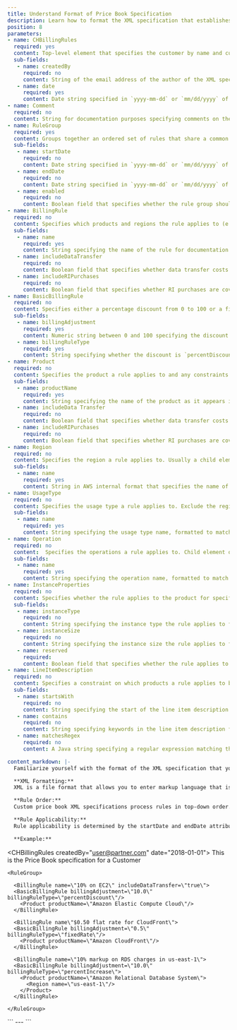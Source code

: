 ```yaml
---
title: Understand Format of Price Book Specification
description: Learn how to format the XML specification that establishes a custom price book.
position: 8
parameters:
- name: CHBillingRules
  required: yes
  content: Top-level element that specifies the customer by name and customer-id, and whether or not the customer gets a EC2 reserved instance volume discount or rate change.
  sub-fields:
   - name: createdBy
     required: no
     content: String of the email address of the author of the XML specification
   - name: date
     required: yes
     content: Date string specified in `yyyy-mm-dd` or `mm/dd/yyyy` of the date the XML specification was created
- name: Comment
  required: no
  content: String for documentation purposes specifying comments on the XML specification. Can be included in any element containing child elements.
- name: RuleGroup
  required: yes
  content: Groups together an ordered set of rules that share a common range of applicable dates. Child element of CHBillingRules.
  sub-fields:
   - name: startDate
     required: no
     content: Date string specified in `yyyy-mm-dd` or `mm/dd/yyyy` of the date the rule group should take effect. If no date is specified, the rule group takes effect for all months.
   - name: endDate
     required: no
     content: Date string specified in `yyyy-mm-dd` or `mm/dd/yyyy` of the date the rule group should cease effect. If no date is specified, the rule group takes effect for all months.
   - name: enabled
     required: no
     content: Boolean field that specifies whether the rule group should be enabled, or `true`, or disabled, or `false`. Default value is `true`.
- name: BillingRule
  required: no
  content: Specifies which products and regions the rule applies to (e.g. which products and regions) and how to apply the discount. Child element of RuleGroup. Discount Rules are evaluated top-down.
  sub-fields:
   - name: name
     required: yes
     content: String specifying the name of the rule for documentation purposes
   - name: includeDataTransfer
     required: no
     content: Boolean field that specifies whether data transfer costs are covered by the rule. Default value is `true`.
   - name: includeRIPurchases
     required: no
     content: Boolean field that specifies whether RI purchases are covered by the rule. Default value is `true`.
- name: BasicBillingRule
  required: no
  content: Specifies either a percentage discount from 0 to 100 or a fixed unit-price or rate. Child element of BillingRule.
  sub-fields:
   - name: billingAdjustment
     required: yes
     content: Numeric string between 0 and 100 specifying the discount or fixed rate amount
   - name: billingRuleType
     required: yes
     content: String specifying whether the discount is `percentDiscount`, `percentIncrease`, or `fixedRate`
- name: Product
  required: no
  content: Specifies the product a rule applies to and any constraints about when the rule should apply to the specified product. Usually a child element of BillingRule.
  sub-fields:
   - name: productName
     required: yes
     content: String specifying the name of the product as it appears in the billing file (case sensitive)
   - name: includeData Transfer
     required: no
     content: Boolean field that specifies whether data transfer costs are covered for this product. Overrides BillingRule. Default value is `true`.
   - name: includeRIPurchases
     required: no
     content: Boolean field that specifies whether RI purchases are covered for this product. Overrides BillingRule. Default value is `true`.
- name: Region
  required: no
  content: Specifies the region a rule applies to. Usually a child element of Product or BillingRule.
  sub-fields:
   - name: name
     required: yes
     content: String in AWS internal format that specifies the name of the region, such as `us-east-2`.
- name: UsageType
  required: no
  content: Specifies the usage type a rule applies to. Exclude the region on the billing file to apply UsageType to all regions and include the region to limit UsageType to that region. Child element of Product.
  sub-fields:
   - name: name
     required: yes
     content: String specifying the usage type name, formatted to match the usage type name on the billing file without the instance-type prefixes and suffixes.
- name: Operation
  required: no
  content:  Specifies the operations a rule applies to. Child element of Product.
  sub-fields:
   - name: name
     required: yes
     content: String specifying the operation name, formatted to match the operation name on the billing file.
- name: InstanceProperties
  required: no
  content: Specifies whether the rule applies to the product for specific instance types and sizes and for reservations. Child element of Product.
  sub-fields:
   - name: instanceType
     required: no
     content: String specifying the instance type the rule applies to for this product, such as `t2`
   - name: instanceSize
     required: no
     content: String specifying the instance size the rule applies to for this product, such as `8xlarge`
   - name: reserved
     required:
     content: Boolean field that specifies whether the rule applies to only reserved instances. Default value is `false`.
- name: LineItemDescription
  required: no
  content: Specifies a constraint on which products a rule applies to based on the contents of the line item description field in the billing file. Child element of Product.
  sub-fields:
   - name: startsWith
     required: no
     content: String specifying the start of the line item description field
   - name: contains
     required: no
     content: String specifying keywords in the line item description field
   - name: matchesRegex
     required: no
     content: A Java string specifying a regular expression matching the line item description field

content_markdown: |-
  Familiarize yourself with the format of the XML specification that you can post to define the custom price book for a customer.

  **XML Formatting:**
  XML is a file format that allows you to enter markup language that is both human-readable and machine-readable. Custom price book specifications are written in XML. To write your specifications, you need an XML editor. If you don’t already have an XML editor, CloudHealth recommends [XML Spear](http://www.donkeydevelopment.com/).

  **Rule Order:**
  Custom price book XML specifications process rules in top-down order. The first applicable rule that satisfies all specified constraints for a line item is used, and then no subsequent rules are used for that line item. If no applicable and matching rule is found, the line item will have a 0% calculated price adjustment.

  **Rule Applicability:**
  Rule applicability is determined by the startDate and endDate attributes in enabled RuleGroup elements. startDates and endDates are inclusive. Whether or not an applicable rule is actually used depends on its order relative to other rules and the constraints it specifies for matching line items.

  **Example:**

  ```
  <CHBillingRules createdBy=\"user@partner.com\" date=\"2018-01-01\">
    <Comment>This is the Price Book specification for a Customer</Comment>

    <RuleGroup>

      <BillingRule name=\"10% on EC2\" includeDataTransfer=\"true\">
      <BasicBillingRule billingAdjustment=\"10.0\" billingRuleType=\"percentDiscount\"/>
        <Product productName=\"Amazon Elastic Compute Cloud\"/>
      </BillingRule>

      <BillingRule name\"$0.50 flat rate for CloudFront\">
      <BasicBillingRule billingAdjustment=\"0.5\" billingRuleType=\"fixedRate\"/>
        <Product productName=\"Amazon CloudFront\"/>
      </BillingRule>

      <BillingRule name=\"10% markup on RDS charges in us-east-1\">
      <BasicBillingRule billingAdjustment=\"10.0\" billingRuleType=\"percentIncrease\">
        <Product productName=\"Amazon Relational Database System\">
          <Region name=\"us-east-1\"/>
        </Product>
      </BillingRule>

    </RuleGroup>

  </CHBillingRules>
  ```
---
```


